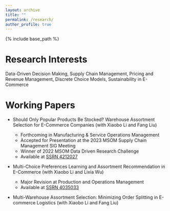 ```yaml
---
layout: archive
title: ""
permalink: /research/
author_profile: true
---
```


{% include base_path %}

Research Interests
======
Data-Driven Decision Making, Supply Chain Management, Pricing and Revenue Management, Discrete Choice Models, Sustainability in E-Commerce

Working Papers
======
* Should Only Popular Products Be Stocked? Warehouse Assortment Selection for E-Commerce Companies (with Xiaobo Li and Fang Liu)
  * Forthcoming in Manufacturing & Service Operations Management 
  * Accepted for Presentation at the 2023 MSOM Supply Chain Management SIG Meeting
  * Winner of 2022 MSOM Data Driven Research Challenge
  * Available at [SSRN 4212027](https://ssrn.com/abstract=4212027)

* Multi-Choice Preferences Learning and Assortment Recommendation in E-Commerce (with Xiaobo Li and Lixia Wu)
  * Major Revision at Production and Operations Management
  * Available at [SSRN 4035033](https://ssrn.com/abstract=4035033)

* Multi-Warehouse Assortment Selection: Minimizing Order Splitting in E-commerce Logistics (with Xiaobo Li and Fang Liu)

<!-- * Robust Multi-Product Replenishment Policy (with Xiaobo Li and Yinuo Lin) -->

